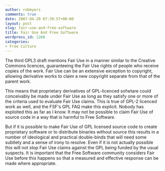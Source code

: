 ```yaml
---
author: robmyers
comments: true
date: 2007-04-20 07:39:57+00:00
layout: post
slug: fair-use-and-free-software
title: Fair Use And Free Software
wordpress_id: 1268
categories:
- Free Culture
---
```


The third GPL3 draft mentions Fair Use in a manner similar to the Creative Commons licences, guaranteeing the Fair Use rights of people who receive copies of the work. Fair Use can be an extensive exception to copyright, allowing derivative works to claim a new copyright separate from that of the parent work.  
  
This means that proprietary derivatives of GPL-licenced sofwtare could conceivably be made under Fair Use as long as they satisfy one or more of the criteria used to evaluate Fair Use claims. This is true of GPL-2 licenced work as well, and the FSF's GPL FAQ make this explicit. Nobody has exploited this as far as I know. It may not be possible to claim Fair Use of source code in a way that is harmful to Free Software.  
  
But if it is possible to make Fair Use of GPL licensed source code to create proprietary software or to distribute binaries without source this results in a number of ideological and practical double-binds that will need some subtlety and a sense of irony to resolve. Even if it is not actually possible this will not stop Fair Use claims against the GPL being funded by the usual suspects. It is important that the Free Software community considers Fair Use before this happens so that a measured and effective response can be made where appropriate.  


